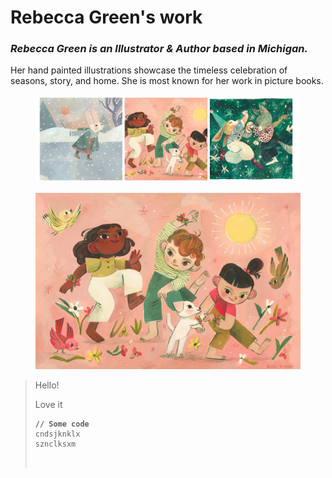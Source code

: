 # Rebecca Green's work

### _Rebecca Green is an Illustrator & Author based in Michigan._

Her hand painted illustrations showcase the timeless celebration of seasons, story, and home. She is most known for her work in picture books.

<figure><img src="../.gitbook/assets/CleanShot 2023-01-25 at 19.27.15@2x.png" alt=""><figcaption></figcaption></figure>

<figure><img src="../.gitbook/assets/TheSpringDance_WS.jpeg" alt=""><figcaption></figcaption></figure>

> Hello!
>
> Love it
>
> <pre><code><strong>// Some code
> </strong>cndsjknklx
> sznclksxm
>
>
> </code></pre>
